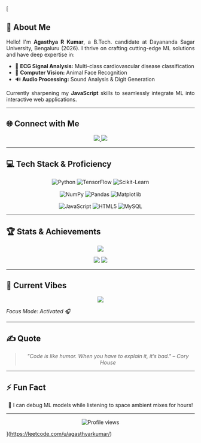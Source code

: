 [

<!-- Rest of your existing README content goes here -->

## 💫 About Me

<p align="justify">
  Hello! I'm <strong>Agasthya R Kumar</strong>, a B.Tech. candidate at Dayananda Sagar University, Bengaluru (2026). 
  I thrive on crafting cutting-edge ML solutions and have deep expertise in:</p>

<ul>
  <li>🔬 <strong>ECG Signal Analysis:</strong> Multi-class cardiovascular disease classification</li>
  <li>🐾 <strong>Computer Vision:</strong> Animal Face Recognition</li>
  <li>🔊 <strong>Audio Processing:</strong> Sound Analysis & Digit Generation</li>
</ul>

<p align="justify">
  Currently sharpening my <strong>JavaScript</strong> skills to seamlessly integrate ML into interactive web applications.
</p>

<hr/>

## 🌐 Connect with Me

<p align="center">
  <a href="https://www.linkedin.com/in/agasthyarkumar/" title="LinkedIn">
    <img src="https://img.shields.io/badge/LinkedIn-%230077B5.svg?style=for-the-badge&logo=linkedin&logoColor=white" />
  </a>
  <a href="mailto:agasthyarkumar@gmail.com" title="Email">
    <img src="https://img.shields.io/badge/Email-D14836.svg?style=for-the-badge&logo=gmail&logoColor=white" />
  </a>
</p>

<hr/>

## 💻 Tech Stack & Proficiency

<p align="center">
  <!-- Skill Bar: Python -->
  <img align="center" src="https://img.shields.io/badge/Python-95%25-blue?style=for-the-badge&logo=python&logoColor=white" alt="Python" />
  <img align="center" src="https://img.shields.io/badge/TensorFlow-90%25-orange?style=for-the-badge&logo=TensorFlow&logoColor=white" alt="TensorFlow" />
  <img align="center" src="https://img.shields.io/badge/Scikit--Learn-85%25-yellow?style=for-the-badge&logo=scikit-learn&logoColor=white" alt="Scikit-Learn" />
</p>
<p align="center">
  <img align="center" src="https://img.shields.io/badge/NumPy-90%25-blue?style=for-the-badge&logo=numpy&logoColor=white" alt="NumPy" />
  <img align="center" src="https://img.shields.io/badge/Pandas-85%25-purple?style=for-the-badge&logo=pandas&logoColor=white" alt="Pandas" />
  <img align="center" src="https://img.shields.io/badge/Matplotlib-80%25-lightgrey?style=for-the-badge&logo=matplotlib&logoColor=black" alt="Matplotlib" />
</p>
<p align="center">
  <img align="center" src="https://img.shields.io/badge/JavaScript-70%25-yellow?style=for-the-badge&logo=javascript&logoColor=white" alt="JavaScript" />
  <img align="center" src="https://img.shields.io/badge/HTML5-75%25-orange?style=for-the-badge&logo=html5&logoColor=white" alt="HTML5" />
  <img align="center" src="https://img.shields.io/badge/MySQL-65%25-blue?style=for-the-badge&logo=mysql&logoColor=white" alt="MySQL" />
</p>

<hr/>

## 🏆 Stats & Achievements

<p align="center">
  <img src="https://github-readme-stats.vercel.app/api?username=agasthyarkumar&theme=dark&show_icons=true&include_all_commits=true&count_private=true" />
</p>
<p align="center">
  <img src="https://github-readme-streak-stats.herokuapp.com/?user=agasthyarkumar&theme=dark" />
  <img src="https://leetcard.jacoblin.cool/agasthyarkumar?theme=dark&ext=contest" />
</p>

<hr/>

## 🎵 Current Vibes

<p align="center">
  <a href="https://open.spotify.com/playlist/6B6QiN8g3XSFZNjFipccXc?si=sRDCW1j_QdSwkQ8nrHz1HQ">
    <img src="https://img.shields.io/badge/Listen_Lo-Fi_Beats-1ED760?style=for-the-badge&logo=spotify&logoColor=white" />
  </a>
  <p><em>Focus Mode: Activated 🎧</em></p>
</p>

<hr/>

## ✍️ Quote

<blockquote align="center" style="font-style:italic;">
  "Code is like humor. When you have to explain it, it’s bad." – Cory House
</blockquote>

<hr/>

## ⚡ Fun Fact

<p align="center">
  🌌 I can debug ML models while listening to space ambient mixes for hours!
</p>

<hr/>

<p align="center">
  <img src="https://komarev.com/ghpvc/?username=agasthyarkumar&style=flat-square&color=blue" alt="Profile views"/>
</p>

](https://leetcode.com/u/agasthyarkumar/)
